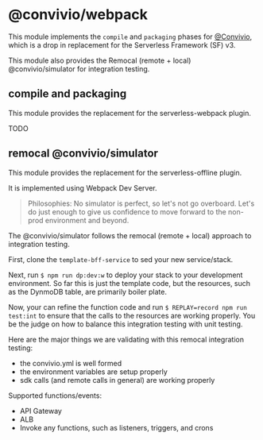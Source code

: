 # @convivio/webpack

This module implements the ```compile``` and ```packaging``` phases for [@Convivio](https://github.com/jgilbert01/convivio), which is a drop in replacement for the Serverless Framework (SF) v3.

This module also provides the Remocal (remote + local) @convivio/simulator for integration testing.


## compile and packaging

This module provides the replacement for the serverless-webpack plugin.

TODO

## remocal @convivio/simulator

This module provides the replacement for the serverless-offline plugin.

It is implemented using Webpack Dev Server.

> Philosophies: No simulator is perfect, so let's not go overboard. Let's do just enough to give us confidence to move forward to the non-prod environment and beyond.

The @convivio/simulator follows the remocal (remote + local) approach to integration testing.

First, clone the `template-bff-service` to sed your new service/stack.

Next, run `$ npm run dp:dev:w` to deploy your stack to your development environment. So far this is just the template code, but the resources, such as the DynmoDB table, are primarily boiler plate.

Now, your can refine the function code and run `$ REPLAY=record npm run test:int` to ensure that the calls to the resources are working properly. You be the judge on how to balance this integration testing with unit testing.

Here are the major things we are validating with this remocal integration testing:
* the convivio.yml is well formed
* the environment variables are setup properly
* sdk calls (and remote calls in general) are working properly

Supported functions/events:
* API Gateway
* ALB
* Invoke any functions, such as listeners, triggers, and crons

